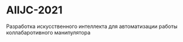 # AIIJC-2021
Разработка искусственного интеллекта для автоматизации работы коллабаротивного манипулятора 
